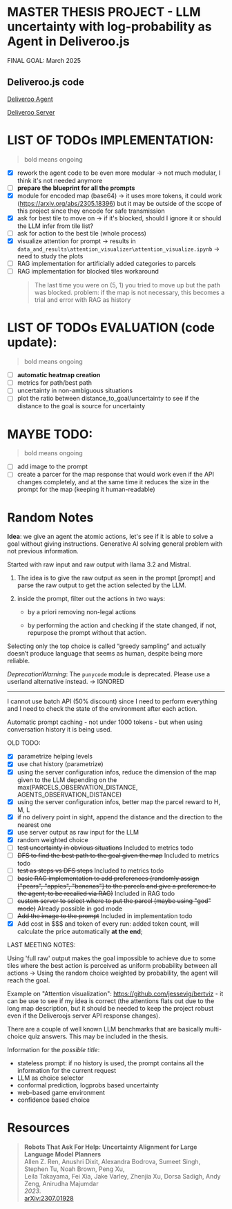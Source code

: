 # MASTER THESIS PROJECT - LLM uncertainty with log-probability as Agent in Deliveroo.js

FINAL GOAL: March 2025

## Deliveroo.js code

[Deliveroo Agent](https://github.com/unitn-ASA/DeliverooAgent.js)

[Deliveroo Server](https://github.com/unitn-ASA/Deliveroo.js)

# LIST OF TODOs IMPLEMENTATION:

> bold means ongoing

- [x] rework the agent code to be even more modular -> not much modular, I think it's not needed anymore
- [ ] **prepare the blueprint for all the prompts**
- [x] module for encoded map (base64) -> it uses more tokens, it could work (https://arxiv.org/abs/2305.18396) but it may be outside of the scope of this project since they encode for safe transmission
- [x] ask for best tile to move on -> if it's blocked, should I ignore it or should the LLM infer from tile list?
- [ ] ask for action to the best tile (whole process)
- [x] visualize attention for prompt -> results in `data_and_results\attention_visualizer\attention_visualize.ipynb` -> need to study the plots
- [ ] RAG implementation for artificially added categories to parcels
- [ ] RAG implementation for blocked tiles workaround
  > The last time you were on (5, 1) you tried to move up but the path was blocked.
  > problem: if the map is not necessary, this becomes a trial and error with RAG as history

# LIST OF TODOs EVALUATION (code update):

> bold means ongoing

- [ ] **automatic heatmap creation**
- [ ] metrics for path/best path
- [ ] uncertainty in non-ambiguous situations
- [ ] plot the ratio between distance_to_goal/uncertainty to see if the distance to the goal is source for uncertainty

# MAYBE TODO:

> bold means ongoing

- [ ] add image to the prompt
- [ ] create a parcer for the map response that would work even if the API changes completely, and at the same time it reduces the size in the prompt for the map (keeping it human-readable)

# Random Notes

**Idea**: we give an agent the atomic actions, let's see if it is able to solve a goal without giving instructions.
Generative AI solving general problem with not previous information.

Started with raw input and raw output with llama 3.2 and Mistral.

1. The idea is to give the raw output as seen in the prompt [prompt] and parse the raw
   output to get the action selected by the LLM.

2. inside the prompt, filter out the actions in two ways:

   - by a priori removing non-legal actions

   - by performing the action and checking if the state changed, if not, repurpose the
     prompt without that action.

Selecting only the top choice is called “greedy sampling” and actually doesn’t produce language that seems as human, despite being more reliable.

_DeprecationWarning_: The `punycode` module is deprecated. Please use a userland alternative instead. -> IGNORED

---

I cannot use batch API (50% discount) since I need to perform everything and I need to check the state of the environment after each action.

Automatic prompt caching - not under 1000 tokens - but when using conversation history it is being used.

OLD TODO:

- [x] parametrize helping levels
- [x] use chat history (parametrize)
- [x] using the server configuration infos, reduce the dimension of the map given to the LLM depending on the max(PARCELS_OBSERVATION_DISTANCE, AGENTS_OBSERVATION_DISTANCE)
- [x] using the server configuration infos, better map the parcel reward to H, M, L
- [x] if no delivery point in sight, append the distance and the direction to the nearest one
- [x] use server output as raw input for the LLM
- [x] random weighted choice
- [ ] ~~test uncertainty in obvious situations~~ Included to metrics todo
- [ ] ~~DFS to find the best path to the goal given the map~~ Included to metrics todo
- [ ] ~~test as steps vs DFS steps~~ Included to metrics todo
- [ ] ~~basic RAG implementation to add preferences (randomly assign ["pears", "apples", "bananas"] to the parcels and give a preference to the agent, to be recalled via RAG)~~ Included in RAG todo
- [ ] ~~custom server to select where to put the parcel (maybe using "god" mode)~~ Already possible in god mode
- [ ] ~~Add the image to the prompt~~ Included in implementation todo
- [x] Add cost in $$$ and token of every run: added token count, will calculate the price automatically **at the end**;

LAST MEETING NOTES:

Using 'full raw' output makes the goal impossible to achieve due to some tiles where the best action is perceived as uniform probability between all actions -> Using the random choice weighted by probability, the agent will reach the goal.

Example on "Attention visualization": https://github.com/jessevig/bertviz - it can be use to see if my idea is correct (the attentions flats out due to the long map description, but it should be needed to keep the project robust even if the Deliveroojs server API response changes).

There are a couple of well known LLM benchmarks that are basically multi-choice quiz answers. This may be included in the thesis.

Information for the _possible title_:

- stateless prompt: if no history is used, the prompt contains all the information for the current request
- LLM as choice selector
- conformal prediction, logprobs based uncertainty
- web-based game environment
- confidence based choice

# Resources

> **Robots That Ask For Help: Uncertainty Alignment for Large Language Model Planners**  
> Allen Z. Ren, Anushri Dixit, Alexandra Bodrova, Sumeet Singh, Stephen Tu, Noah Brown, Peng Xu,  
> Leila Takayama, Fei Xia, Jake Varley, Zhenjia Xu, Dorsa Sadigh, Andy Zeng, Anirudha Majumdar  
> _2023_.  
> [arXiv:2307.01928](https://arxiv.org/abs/2307.01928)
